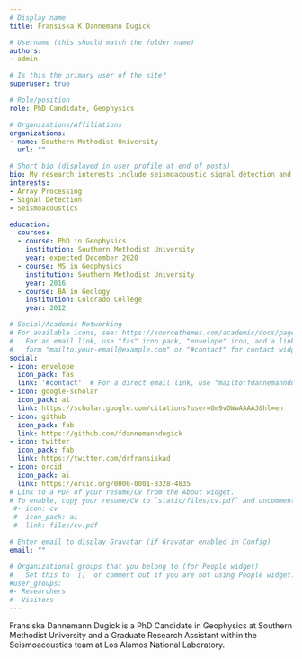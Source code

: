 ```yaml
---
# Display name
title: Fransiska K Dannemann Dugick

# Username (this should match the folder name)
authors:
- admin

# Is this the primary user of the site?
superuser: true

# Role/position
role: PhD Candidate, Geophysics

# Organizations/Affiliations
organizations:
- name: Southern Methodist University
  url: ""

# Short bio (displayed in user profile at end of posts)
bio: My research interests include seismoacoustic signal detection and event location applications to global monitoring problems.
interests:
- Array Processing
- Signal Detection
- Seismoacoustics

education:
  courses:
  - course: PhD in Geophysics
    institution: Southern Methodist University
    year: expected December 2020
  - course: MS in Geophysics
    institution: Southern Methodist University
    year: 2016
  - course: BA in Geology
    institution: Colorado College
    year: 2012

# Social/Academic Networking
# For available icons, see: https://sourcethemes.com/academic/docs/page-builder/#icons
#   For an email link, use "fas" icon pack, "envelope" icon, and a link in the
#   form "mailto:your-email@example.com" or "#contact" for contact widget.
social:
- icon: envelope
  icon_pack: fas
  link: '#contact'  # For a direct email link, use "mailto:fdannemanndugick@gmail.com".
- icon: google-scholar
  icon_pack: ai
  link: https://scholar.google.com/citations?user=Om9vOWwAAAAJ&hl=en
- icon: github
  icon_pack: fab
  link: https://github.com/fdannemanndugick
- icon: twitter
  icon_pack: fab
  link: https://twitter.com/drfransiskad
- icon: orcid
  icon_pack: ai
  link: https://orcid.org/0000-0001-8328-4835
# Link to a PDF of your resume/CV from the About widget.
# To enable, copy your resume/CV to `static/files/cv.pdf` and uncomment the lines below.
 #- icon: cv
 #  icon_pack: ai
 #  link: files/cv.pdf

# Enter email to display Gravatar (if Gravatar enabled in Config)
email: ""

# Organizational groups that you belong to (for People widget)
#   Set this to `[]` or comment out if you are not using People widget.
#user_groups:
#- Researchers
#- Visitors
---
```


Fransiska Dannemann Dugick is a PhD Candidate in Geophysics at Southern Methodist University and a Graduate Research Assistant within the Seismoacoustics team at Los Alamos National Laboratory.
